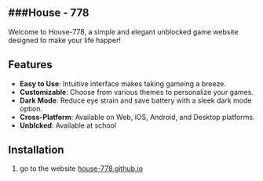 ###House - 778
---
Welcome to House-778, a simple and elegant unblocked game website designed to make your life happer!


## Features

- **Easy to Use**: Intuitive interface makes taking gameing a breeze.
- **Customizable**: Choose from various themes  to personalize your games.
- **Dark Mode**: Reduce eye strain and save battery with a sleek dark mode option.
- **Cross-Platform**: Available on Web, iOS, Android, and Desktop platforms.
- **Unblcked**: Available at school

## Installation

1. go to the website [house-778.github.io](https://house-778.github.io)
